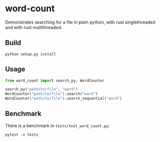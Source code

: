 # word-count

Demonstrates searching for a file in plain python, with rust singlethreaded and with rust multithreaded. 

## Build

```shell
python setup.py install
```

## Usage

```python
from word_count import search_py, WordCounter

search_py("path/to/file", "word")
WordCounter("path/to/file").search("word")
WordCounter("path/to/file").search_sequential("word")
```

## Benchmark

There is a benchmark in `tests/test_word_count.py`:

```shell
pytest -v tests
```